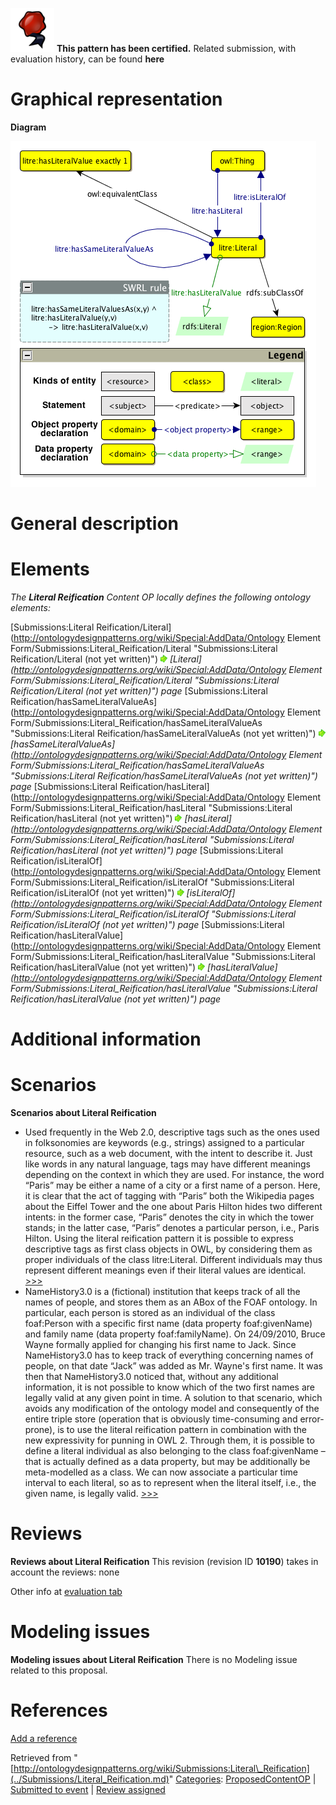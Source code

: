 [![](../images/thumb/b/b5/Certified.png/70px-Certified.png)](../Image/Certified.png.md "Certified.png") __This pattern has been certified.__
Related submission, with evaluation history, can be found __here__





#  Graphical representation


__Diagram__




[![Image:Literalreification_new.png](../images/1/12/Literalreification_new.png)](../Image/Literalreification_new.png.md "Image:Literalreification_new.png")




#  General description


  




#  Elements


_The __Literal Reification__ Content OP locally defines the following ontology elements:_



[Submissions:Literal Reification/Literal](http://ontologydesignpatterns.org/wiki/Special:AddData/Ontology Element Form/Submissions:Literal_Reification/Literal "Submissions:Literal Reification/Literal (not yet written)") [![](../images/thumb/8/87/ArrowRight.gif/11px-ArrowRight.gif)](../Image/ArrowRight.gif.md "ArrowRight.gif") _[Literal](http://ontologydesignpatterns.org/wiki/Special:AddData/Ontology Element Form/Submissions:Literal_Reification/Literal "Submissions:Literal Reification/Literal (not yet written)") page_
[Submissions:Literal Reification/hasSameLiteralValueAs](http://ontologydesignpatterns.org/wiki/Special:AddData/Ontology Element Form/Submissions:Literal_Reification/hasSameLiteralValueAs "Submissions:Literal Reification/hasSameLiteralValueAs (not yet written)") [![](../images/thumb/8/87/ArrowRight.gif/11px-ArrowRight.gif)](../Image/ArrowRight.gif.md "ArrowRight.gif") _[hasSameLiteralValueAs](http://ontologydesignpatterns.org/wiki/Special:AddData/Ontology Element Form/Submissions:Literal_Reification/hasSameLiteralValueAs "Submissions:Literal Reification/hasSameLiteralValueAs (not yet written)") page_
[Submissions:Literal Reification/hasLiteral](http://ontologydesignpatterns.org/wiki/Special:AddData/Ontology Element Form/Submissions:Literal_Reification/hasLiteral "Submissions:Literal Reification/hasLiteral (not yet written)") [![](../images/thumb/8/87/ArrowRight.gif/11px-ArrowRight.gif)](../Image/ArrowRight.gif.md "ArrowRight.gif") _[hasLiteral](http://ontologydesignpatterns.org/wiki/Special:AddData/Ontology Element Form/Submissions:Literal_Reification/hasLiteral "Submissions:Literal Reification/hasLiteral (not yet written)") page_
[Submissions:Literal Reification/isLiteralOf](http://ontologydesignpatterns.org/wiki/Special:AddData/Ontology Element Form/Submissions:Literal_Reification/isLiteralOf "Submissions:Literal Reification/isLiteralOf (not yet written)") [![](../images/thumb/8/87/ArrowRight.gif/11px-ArrowRight.gif)](../Image/ArrowRight.gif.md "ArrowRight.gif") _[isLiteralOf](http://ontologydesignpatterns.org/wiki/Special:AddData/Ontology Element Form/Submissions:Literal_Reification/isLiteralOf "Submissions:Literal Reification/isLiteralOf (not yet written)") page_
[Submissions:Literal Reification/hasLiteralValue](http://ontologydesignpatterns.org/wiki/Special:AddData/Ontology Element Form/Submissions:Literal_Reification/hasLiteralValue "Submissions:Literal Reification/hasLiteralValue (not yet written)") [![](../images/thumb/8/87/ArrowRight.gif/11px-ArrowRight.gif)](../Image/ArrowRight.gif.md "ArrowRight.gif") _[hasLiteralValue](http://ontologydesignpatterns.org/wiki/Special:AddData/Ontology Element Form/Submissions:Literal_Reification/hasLiteralValue "Submissions:Literal Reification/hasLiteralValue (not yet written)") page_
#  Additional information


#  Scenarios



__Scenarios about Literal Reification__
* Used frequently in the Web 2.0, descriptive tags such as the ones used in folksonomies are keywords (e.g., strings) assigned to a particular resource, such as a web document, with the intent to describe it. Just like words in any natural language, tags may have different meanings depending on the context in which they are used. For instance, the word “Paris” may be either a name of a city or a first name of a person. Here, it is clear that the act of tagging with “Paris” both the Wikipedia pages about the Eiffel Tower and the one about Paris Hilton hides two different intents: in the former case, “Paris” denotes the city in which the tower stands; in the latter case, “Paris” denotes a particular person, i.e., Paris Hilton. Using the literal reification pattern it is possible to express descriptive tags as first class objects in OWL, by considering them as proper individuals of the class litre:Literal. Different individuals may thus represent different meanings even if their literal values are identical. [>>>](../Submissions/Literal_Reification/Scenario_1.md "http://ontologydesignpatterns.org/wiki/Submissions:Literal_Reification/Scenario_1")
* NameHistory3.0 is a (fictional) institution that keeps track of all the names of people, and stores them as an ABox of the FOAF ontology. In particular, each person is stored as an individual of the class foaf:Person with a specific first name (data property foaf:givenName) and family name (data property foaf:familyName). On 24/09/2010, Bruce Wayne formally applied for changing his first name to Jack. Since NameHistory3.0 has to keep track of everything concerning names of people, on that date “Jack” was added as Mr. Wayne's first name. It was then that NameHistory3.0 noticed that, without any additional information, it is not possible to know which of the two first names are legally valid at any given point in time. A solution to that scenario, which avoids any modification of the ontology model and consequently of the entire triple store (operation that is obviously time-consuming and error-prone), is to use the literal reification pattern in combination with the new expressivity for punning in OWL 2. Through them, it is possible to define a literal individual as also belonging to the class foaf:givenName – that is actually defined as a data property, but may be additionally be meta-modelled as a class. We can now associate a particular time interval to each literal, so as to represent when the literal itself, i.e., the given name, is legally valid. [>>>](../Submissions/Literal_Reification/Scenario_2.md "http://ontologydesignpatterns.org/wiki/Submissions:Literal_Reification/Scenario_2")



#  Reviews



__Reviews about Literal Reification__
This revision (revision ID __10190__) takes in account the reviews: none


Other info at [evaluation tab](http://ontologydesignpatterns.org/wiki/index.php?title=Submissions:Literal_Reification&action=evaluation "http://ontologydesignpatterns.org/wiki/index.php?title=Submissions:Literal_Reification&action=evaluation")




  




#  Modeling issues



__Modeling issues about Literal Reification__
There is no Modeling issue related to this proposal.




  




#  References


[Add a reference](index.php@title=Odp%253AAdd_reference&subject=Submissions%253ALiteral+Reification.html "http://ontologydesignpatterns.org/wiki/index.php?title=Odp:Add_reference&subject=Submissions%3ALiteral+Reification")


  






Retrieved from "[http://ontologydesignpatterns.org/wiki/Submissions:Literal\_Reification](../Submissions/Literal_Reification.md)"
 [Categories](http://ontologydesignpatterns.org/wiki/Special:Categories "Special:Categories"): [ProposedContentOP](../Category/ProposedContentOP.md "Category:ProposedContentOP") | [Submitted to event](../Category/Submitted_to_event.md "Category:Submitted to event") | [Review assigned](../Category/Review_assigned.md "Category:Review assigned")